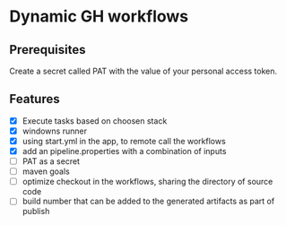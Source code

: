 # Dynamic GH workflows

## Prerequisites

Create a secret called PAT with the value of your personal access token.

## Features

- [x] Execute tasks based on choosen stack
- [x] windowns runner
- [x] using start.yml in the app, to remote call the workflows
- [x] add an pipeline.properties with a combination of inputs
- [ ] PAT as a secret
- [ ] maven goals
- [ ] optimize checkout in the workflows, sharing the directory of source code
- [ ] build number that can be added to the generated artifacts as part of publish
